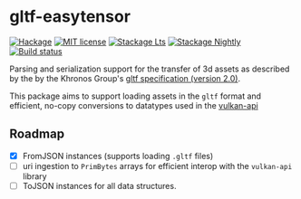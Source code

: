# gltf-easytensor

[![Hackage](https://img.shields.io/hackage/v/gltf-easytensor.svg)](https://hackage.haskell.org/package/gltf-easytensor)
[![MIT license](https://img.shields.io/badge/license-MIT-blue.svg)](LICENSE)
[![Stackage Lts](http://stackage.org/package/gltf-easytensor/badge/lts)](http://stackage.org/lts/package/gltf-easytensor)
[![Stackage Nightly](http://stackage.org/package/gltf-easytensor/badge/nightly)](http://stackage.org/nightly/package/gltf-easytensor)
[![Build status](https://secure.travis-ci.org/o1lo01ol1o/gltf-easytensor.svg)](https://travis-ci.org/o1lo01ol1o/gltf-easytensor)

Parsing and serialization support for the transfer of 3d assets as described by the by the Khronos Group's [gltf specification (version 2.0)](https://github.com/KhronosGroup/glTF).

This package aims to support loading assets in the `gltf` format and efficient, no-copy conversions to datatypes used in the [vulkan-api](https://github.com/achirkin/vulkan)

## Roadmap

- [x] FromJSON instances (supports loading `.gltf` files)
- [ ] uri ingestion to `PrimBytes` arrays for efficient interop with the `vulkan-api` library
- [ ] ToJSON instances for all data structures.
